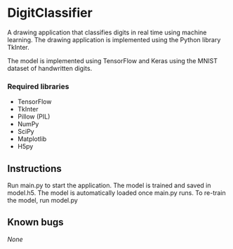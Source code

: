 # DigitClassifier
A drawing application that classifies digits in real time using machine learning.
The drawing application is implemented using the Python library TkInter.

The model is implemented using TensorFlow and Keras using the MNIST dataset of handwritten digits.

### Required libraries
* TensorFlow
* TkInter
* Pillow (PIL)
* NumPy
* SciPy
* Matplotlib
* H5py

## Instructions
Run main.py to start the application.
The model is trained and saved in model.h5. The model is automatically loaded once main.py runs.
To re-train the model, run model.py

## Known bugs
*None*
